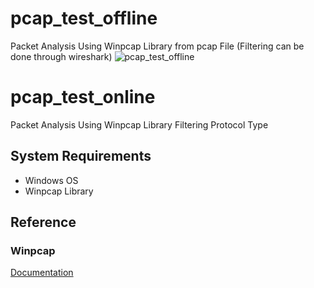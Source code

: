 # pcap_test_offline
Packet Analysis Using Winpcap Library from pcap File (Filtering can be done through wireshark)
![pcap_test_offline](https://github.com/ohiyo/pcap_test/blob/master/Result.JPG)

# pcap_test_online
Packet Analysis Using Winpcap Library Filtering Protocol Type

## System Requirements
- Windows OS
- Winpcap Library

## Reference
### Winpcap
[Documentation](https://www.winpcap.org/docs/docs_412/html/main.html)

